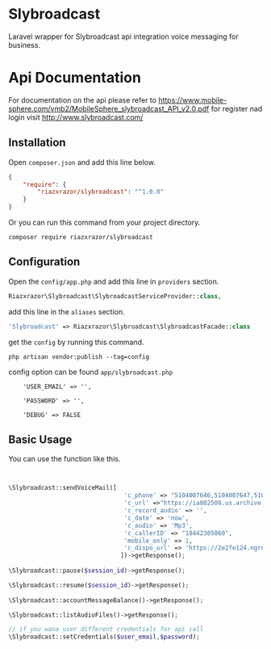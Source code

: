 # Slybroadcast 
Laravel wrapper for Slybroadcast api integration voice messaging for business.

# Api Documentation
For documentation on the api please refer to https://www.mobile-sphere.com/vmb2/MobileSphere_slybroadcast_API_v2.0.pdf
for register nad login visit http://www.slybroadcast.com/

## Installation

Open `composer.json` and add this line below.

```json
{
    "require": {
        "riazxrazor/slybroadcast": "^1.0.0"
    }
}
```

Or you can run this command from your project directory.

```console
composer require riazxrazor/slybroadcast
```

## Configuration

Open the `config/app.php` and add this line in `providers` section.

```php
Riazxrazor\Slybroadcast\SlybroadcastServiceProvider::class,
```

add this line in the `aliases` section.

```php
'Slybroadcast' => Riazxrazor\Slybroadcast\SlybroadcastFacade::class

```

get the `config` by running this command.

```console
php artisan vendor:publish --tag=config
```

config option can be found `app/slybroadcast.php`

```
    'USER_EMAIL' => '',

    'PASSWORD' => '',

    'DEBUG' => FALSE
```

## Basic Usage

You can use the function like this.

```php


\Slybroadcast::sendVoiceMail([
                                'c_phone' => "5104007646,5104007647,5104007648",
                                'c_url' =>"https://ia802508.us.archive.org/5/items/testmp3testfile/mpthreetest.mp3",
                                'c_record_audio' => '',
                                'c_date' => 'now',
                                'c_audio' => 'Mp3',
                                'c_callerID' => "18442305060",
                                'mobile_only' => 1,
                                'c_dispo_url' => 'https://2e2fe124.ngrok.io/voicepostback'
                               ])->getResponse();
                               
\Slybroadcast::pause($session_id)->getResponse();

\Slybroadcast::resume($session_id)->getResponse();
 
\Slybroadcast::accountMessageBalance()->getResponse();

\Slybroadcast::listAudioFiles()->getResponse();

// if you wana user different credentials for api call
\Slybroadcast::setCredentials($user_email,$password);                               
                                                                     


```